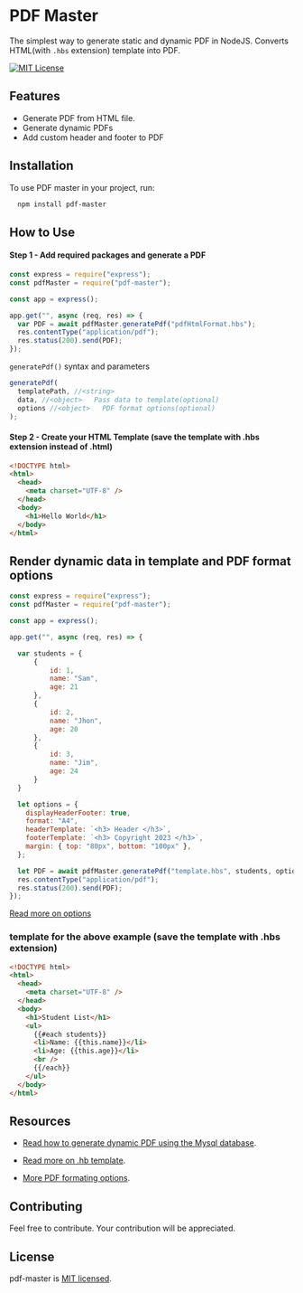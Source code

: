 # PDF Master

The simplest way to generate static and dynamic PDF in NodeJS. Converts HTML(with `.hbs` extension) template into
PDF.

[![MIT License](https://img.shields.io/badge/License-MIT-green.svg)](https://github.com/chaitanyamogal/pdf-maker/blob/main/LICENSE)

## Features

- Generate PDF from HTML file.
- Generate dynamic PDFs
- Add custom header and footer to PDF

## Installation

To use PDF master in your project, run:

```bash
  npm install pdf-master
```

## How to Use

#### Step 1 - Add required packages and generate a PDF

```js
const express = require("express");
const pdfMaster = require("pdf-master");

const app = express();

app.get("", async (req, res) => {
  var PDF = await pdfMaster.generatePdf("pdfHtmlFormat.hbs");
  res.contentType("application/pdf");
  res.status(200).send(PDF);
});
```

`generatePdf()` syntax and parameters

```js
generatePdf(
  templatePath, //<string>
  data, //<object>   Pass data to template(optional)
  options //<object>   PDF format options(optional)
);
```

#### Step 2 - Create your HTML Template (save the template with .hbs extension instead of .html)

```html
<!DOCTYPE html>
<html>
  <head>
    <meta charset="UTF-8" />
  </head>
  <body>
    <h1>Hello World</h1>
  </body>
</html>
```

## Render dynamic data in template and PDF format options

```js
const express = require("express");
const pdfMaster = require("pdf-master");

const app = express();

app.get("", async (req, res) => {

  var students = {
      {
          id: 1,
          name: "Sam",
          age: 21
      },
      {
          id: 2,
          name: "Jhon",
          age: 20
      },
      {
          id: 3,
          name: "Jim",
          age: 24
      }
  }

  let options = {
    displayHeaderFooter: true,
    format: "A4",
    headerTemplate: `<h3> Header </h3>`,
    footerTemplate: `<h3> Copyright 2023 </h3>`,
    margin: { top: "80px", bottom: "100px" },
  };

  let PDF = await pdfMaster.generatePdf("template.hbs", students, options);
  res.contentType("application/pdf");
  res.status(200).send(PDF);
});
```

[Read more on options](https://github.com/chaitanyamogal/pdf-maker/blob/main/docs/pdfFormatOptions.md)

### template for the above example (save the template with .hbs extension)

```html
<!DOCTYPE html>
<html>
  <head>
    <meta charset="UTF-8" />
  </head>
  <body>
    <h1>Student List</h1>
    <ul>
      {{#each students}}
      <li>Name: {{this.name}}</li>
      <li>Age: {{this.age}}</li>
      <br />
      {{/each}}
    </ul>
  </body>
</html>
```

## Resources

- [Read how to generate dynamic PDF using the Mysql database](https://github.com/chaitanyamogal/pdf-maker/blob/main/example/pfdWithMysql.md).

- [Read more on .hb template](https://github.com/chaitanyamogal/pdf-maker/blob/main/docs/htmlTemplateFormating.md).

- [More PDF formating options](https://github.com/chaitanyamogal/pdf-maker/blob/main/docs/pdfFormatOptions.md).

## Contributing

Feel free to contribute. Your contribution will be appreciated.

## License

pdf-master is [MIT licensed](https://github.com/chaitanyamogal/pdf-maker/blob/main/LICENSE).
